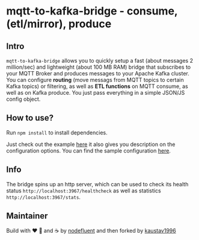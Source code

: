 # mqtt-to-kafka-bridge - consume, (etl/mirror), produce

## Intro

`mqtt-to-kafka-bridge` allows you to quickly setup a fast (about messages 2 million/sec) and lightweight (about 100 MB RAM)
bridge that subscribes to your MQTT Broker and produces messages to your Apache Kafka cluster.
You can configure **routing** (move messags from MQTT topics to certain Kafka topics) or filtering, as well as **ETL functions**
on MQTT consume, as well as on Kafka produce. You just pass everything in a simple JSON/JS config object.

## How to use?

Run <code>npm install</code> to install dependencies. <br>

Just check out the example [here](example/sample.js) it also gives you description on the configuration options.
You can find the sample configuration [here](example/config.js).

## Info

The bridge spins up an http server, which can be used to check its health status `http://localhost:3967/healthcheck` as well as statistics `http://localhost:3967/stats`.

## Maintainer

Build with :heart: :pizza: and :coffee: by [nodefluent](https://github.com/nodefluent) and then forked by [kaustav1996](https://github.com/kaustav1996)
